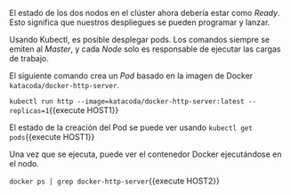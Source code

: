 El estado de los dos nodos en el clúster ahora debería estar como _Ready_. Esto significa que nuestros despliegues se pueden programar y lanzar.

Usando Kubectl, es posible desplegar pods. Los comandos siempre se emiten al _Master_, y cada _Node_ solo es responsable de ejecutar las cargas de trabajo.

El siguiente comando crea un _Pod_ basado en la imagen de Docker `katacoda/docker-http-server`.

`kubectl run http --image=katacoda/docker-http-server:latest --replicas=1`{{execute HOST1}}

El estado de la creación del Pod se puede ver usando `kubectl get pods`{{execute HOST1}}

Una vez que se ejecuta, puede ver el contenedor Docker ejecutándose en el nodo.

`docker ps | grep docker-http-server`{{execute HOST2}}